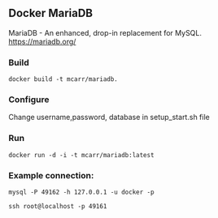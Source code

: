 
## Docker MariaDB

MariaDB - An enhanced, drop-in replacement for MySQL.
https://mariadb.org/


### Build
    
    docker build -t mcarr/mariadb. 

### Configure

Change username,password, database in setup_start.sh file

### Run

    docker run -d -i -t mcarr/mariadb:latest

### Example connection:

    mysql -P 49162 -h 127.0.0.1 -u docker -p

    ssh root@localhost -p 49161

